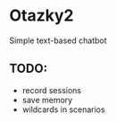 # Otazky2

Simple text-based chatbot

## TODO:

* record sessions
* save memory
* wildcards in scenarios
